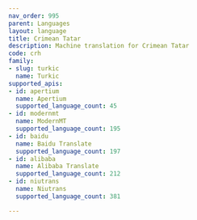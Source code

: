 ```yaml
---
nav_order: 995
parent: Languages
layout: language
title: Crimean Tatar
description: Machine translation for Crimean Tatar
code: crh
family:
- slug: turkic
  name: Turkic
supported_apis:
- id: apertium
  name: Apertium
  supported_language_count: 45
- id: modernmt
  name: ModernMT
  supported_language_count: 195
- id: baidu
  name: Baidu Translate
  supported_language_count: 197
- id: alibaba
  name: Alibaba Translate
  supported_language_count: 212
- id: niutrans
  name: Niutrans
  supported_language_count: 381

---
```


